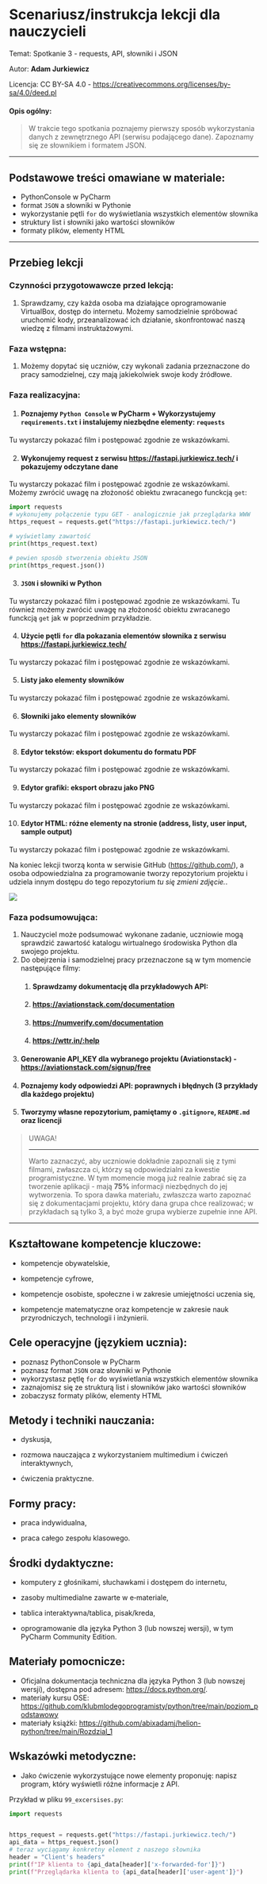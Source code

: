 # Scenariusz/instrukcja lekcji dla nauczycieli

Temat: Spotkanie 3 - requests, API, słowniki i JSON 

Autor: **Adam Jurkiewicz**

Licencja: CC BY-SA 4.0 - https://creativecommons.org/licenses/by-sa/4.0/deed.pl

#### Opis ogólny:
>W trakcie tego spotkania poznajemy pierwszy sposób wykorzystania danych z zewnętrznego API (serwisu podającego dane).
> Zapoznamy się ze słownikiem i formatem JSON.
---

## Podstawowe treści omawiane w materiale:

- PythonConsole w PyCharm
- format `JSON` a słowniki w Pythonie
- wykorzystanie pętli `for` do wyświetlania wszystkich elementów słownika
- struktury list i słowniki jako wartości słowników
- formaty plików, elementy HTML

---

## Przebieg lekcji

### Czynności przygotowawcze przed lekcją:

1. Sprawdzamy, czy każda osoba ma działające oprogramowanie VirtualBox, dostęp do internetu. Możemy samodzielnie spróbować uruchomić kody, przeanalizować ich działanie, skonfrontować naszą wiedzę z filmami instruktażowymi.


### Faza wstępna:

1. Możemy dopytać się uczniów, czy wykonali zadania przeznaczone do pracy samodzielnej, czy mają jakiekolwiek swoje kody źródłowe.


### Faza realizacyjna:

1. #### Poznajemy `Python Console` w PyCharm + Wykorzystujemy `requirements.txt` i instalujemy niezbędne elementy: `requests`
Tu wystarczy pokazać film i postępować zgodnie ze wskazówkami.

2. #### Wykonujemy request z serwisu https://fastapi.jurkiewicz.tech/ i pokazujemy odczytane dane 
Tu wystarczy pokazać film i postępować zgodnie ze wskazówkami.
Możemy zwrócić uwagę na złożoność obiektu zwracanego funckcją `get`:

```python
import requests
# wykonujemy połączenie typu GET - analogicznie jak przeglądarka WWW
https_request = requests.get("https://fastapi.jurkiewicz.tech/")

# wyświetlamy zawartość
print(https_request.text)

# pewien sposób stworzenia obiektu JSON
print(https_request.json())
```

3. #### `JSON` i słowniki w Python 
Tu wystarczy pokazać film i postępować zgodnie ze wskazówkami.
Tu również możemy zwrócić uwagę na złożoność obiektu zwracanego funckcją `get` jak w poprzednim przykładzie.


4. #### Użycie pętli `for` dla pokazania elementów słownika z serwisu https://fastapi.jurkiewicz.tech/ 
Tu wystarczy pokazać film i postępować zgodnie ze wskazówkami.

5. #### Listy jako elementy słowników 
Tu wystarczy pokazać film i postępować zgodnie ze wskazówkami.

6. #### Słowniki jako elementy słowników
Tu wystarczy pokazać film i postępować zgodnie ze wskazówkami.

8. #### Edytor tekstów: eksport dokumentu do formatu PDF
Tu wystarczy pokazać film i postępować zgodnie ze wskazówkami.

9. #### Edytor grafiki: eksport obrazu jako PNG
Tu wystarczy pokazać film i postępować zgodnie ze wskazówkami.

10. #### Edytor HTML: różne elementy na stronie (address, listy, user input, sample output)
Tu wystarczy pokazać film i postępować zgodnie ze wskazówkami.


Na koniec lekcji tworzą konta w serwisie GitHub (https://github.com/), a osoba odpowiedzialna za programowanie tworzy repozytorium projektu i udziela innym dostępu do tego repozytorium *tu się zmieni zdjęcie.*.

![](https://lh5.googleusercontent.com/xezpBszg-fHeVAYM-9-M5K7TnwgJ93iXLlntWFjZeSFD9UBIqDQgqeo3wncnTGd3dyrp1zm0AxyGH87HQxTiP-h0KfhzNMz7e8465tYYCrK_2K_znDDIxVtzejO1f9rtItlIGK-f)

### Faza podsumowująca:

1. Nauczyciel może podsumować wykonane zadanie, uczniowie mogą sprawdzić zawartość katalogu wirtualnego środowiska Python dla swojego projektu.
2. Do obejrzenia i samodzielnej pracy przeznaczone są w tym momencie następujące filmy:
   1. #### Sprawdzamy dokumentację dla przykładowych API:
    1. #### https://aviationstack.com/documentation
    2. #### https://numverify.com/documentation
    3. #### https://wttr.in/:help
2. #### Generowanie API_KEY dla wybranego projektu (Aviationstack) - https://aviationstack.com/signup/free 
3. #### Poznajemy kody odpowiedzi API: poprawnych i błędnych (3 przykłady dla każdego projektu) 
4. #### Tworzymy własne repozytorium, pamiętamy o `.gitignore`, `README.md` oraz licencji 


> UWAGA!
>
> ----
> Warto zaznaczyć, aby uczniowie dokładnie zapoznali się z tymi filmami, zwłaszcza ci, którzy są odpowiedzialni za kwestie programistyczne. W tym momencie mogą już realnie zabrać się za tworzenie aplikacji - mają **75%** informacji niezbędnych do jej wytworzenia.
> To spora dawka materiału, zwłaszcza warto zapoznać się z dokumentacjami projektu, który dana grupa chce realizować; w przykładach są tylko 3, a być może grupa wybierze zupełnie inne API.



----

## Kształtowane kompetencje kluczowe:

- kompetencje obywatelskie,

- kompetencje cyfrowe,

- kompetencje osobiste, społeczne i w zakresie umiejętności uczenia się,

- kompetencje matematyczne oraz kompetencje w zakresie nauk przyrodniczych, technologii i inżynierii.

## Cele operacyjne (językiem ucznia):

- poznasz PythonConsole w PyCharm
- poznasz format `JSON` oraz słowniki w Pythonie
- wykorzystasz pętlę `for` do wyświetlania wszystkich elementów słownika
- zaznajomisz się ze strukturą list i słowników jako wartości słowników
- zobaczysz formaty plików, elementy HTML


## Metody i techniki nauczania:

- dyskusja,

- rozmowa nauczająca z wykorzystaniem multimedium i ćwiczeń interaktywnych,

- ćwiczenia praktyczne.

## Formy pracy:

- praca indywidualna,

- praca całego zespołu klasowego.

## Środki dydaktyczne:

- komputery z głośnikami, słuchawkami i dostępem do internetu,

- zasoby multimedialne zawarte w e‑materiale,

- tablica interaktywna/tablica, pisak/kreda,

- oprogramowanie dla języka Python 3 (lub nowszej wersji), w tym PyCharm Community Edition.

## Materiały pomocnicze:

- Oficjalna dokumentacja techniczna dla języka Python 3 (lub nowszej wersji), dostępna pod
  adresem: https://docs.python.org/.
- materiały kursu OSE: https://github.com/klubmlodegoprogramisty/python/tree/main/poziom_podstawowy
- materiały książki: https://github.com/abixadamj/helion-python/tree/main/Rozdzial_1


## Wskazówki metodyczne:

- Jako ćwiczenie wykorzystujące nowe elementy proponuję: napisz program, który wyświetli różne informacje z API.

Przykład w pliku `99_excersises.py`:

```python
import requests


https_request = requests.get("https://fastapi.jurkiewicz.tech/")
api_data = https_request.json()
# teraz wyciągamy konkretny element z naszego słownika
header = "Client's headers"
print(f"IP klienta to {api_data[header]['x-forwarded-for']}")
print(f"Przeglądarka klienta to {api_data[header]['user-agent']}")
```
